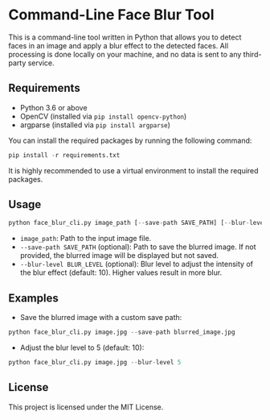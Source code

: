 # Command-Line Face Blur Tool

This is a command-line tool written in Python that allows you to detect faces in an image and apply a blur effect to the detected faces.
All processing is done locally on your machine, and no data is sent to any third-party service.

## Requirements

- Python 3.6 or above
- OpenCV (installed via `pip install opencv-python`)
- argparse (installed via `pip install argparse`)

You can install the required packages by running the following command:

```python
pip install -r requirements.txt
```

It is highly recommended to use a virtual environment to install the required packages.

## Usage

```python
python face_blur_cli.py image_path [--save-path SAVE_PATH] [--blur-level BLUR_LEVEL]
```

- `image_path`: Path to the input image file.
- `--save-path SAVE_PATH` (optional): Path to save the blurred image. If not provided, the blurred image will be displayed but not saved.
- `--blur-level BLUR_LEVEL` (optional): Blur level to adjust the intensity of the blur effect (default: 10). Higher values result in more blur.

## Examples

- Save the blurred image with a custom save path:

```python
python face_blur_cli.py image.jpg --save-path blurred_image.jpg
```

- Adjust the blur level to 5 (default: 10):

```python
python face_blur_cli.py image.jpg --blur-level 5
```

## License

This project is licensed under the MIT License.
